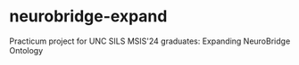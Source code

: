 # neurobridge-expand
Practicum project for UNC SILS MSIS'24 graduates: Expanding NeuroBridge Ontology
